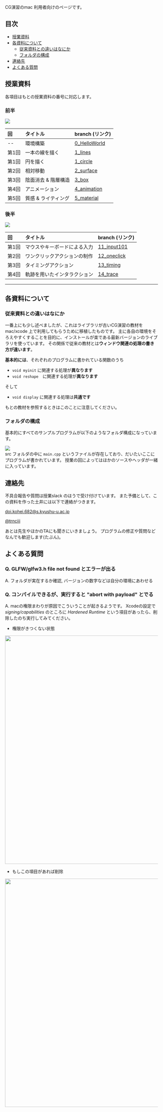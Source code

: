 CG演習のmac 利用者向けのページです。

## 目次
* [授業資料](#授業資料)
* [各資料について](#各資料について)
  * [従来資料との違いはなにか](#従来資料との違いはなにか)
  * [フォルダの構成](#フォルダの構成)
* [連絡先](#連絡先)
* [よくある質問](#よくある質問)  

## 授業資料
各項目はもとの授業資料の番号に対応します。

### 前半

![](img/home/list_0.png)

|回|タイトル|branch (リンク)|
|:-|:-|:-|
|--|環境構築			|[0_HelloWorld](https://github.com/trnciii/cge2020mac/tree/0_HelloWorld)|
|第1回|一本の線を描く		|[1_lines](https://github.com/trnciii/cge2020mac/tree/1_lines)|
|第1回|円を描く			|[1_circle](https://github.com/trnciii/cge2020mac/tree/1_circle)|
|第2回|相対移動			|[2_surface](https://github.com/trnciii/cge2020mac/tree/2_surface)|
|第3回|陰面消去 & 階層構造	|[3_box](https://github.com/trnciii/cge2020mac/tree/3_box)|
|第4回|アニメーション		|[4_animation](https://github.com/trnciii/cge2020mac/tree/4_animation)|
|第5回|質感 & ライティング  |[5_material](https://github.com/trnciii/cge2020mac/tree/5_material)|

### 後半

![](img/home/list_1.png)

|回|タイトル|branch (リンク)|
|:-|:-|:-|
|第1回|マウスやキーボードによる入力|[11_input101](https://github.com/trnciii/cge2020mac/tree/11_input101)|
|第2回|ワンクリックアクションの制作|[12_oneclick](https://github.com/trnciii/cge2020mac/tree/12_oneclick)|
|第3回|タイミングアクション|[13_timing](https://github.com/trnciii/cge2020mac/tree/13_timing)|
|第4回|軌跡を用いたインタラクション|[14_trace](https://github.com/trnciii/cge2020mac/tree/14_trace)|

---

## 各資料について
### 従来資料との違いはなにか
一番上にも少し述べましたが、これはライブラリが古いCG演習の教材をmac/xcode 上で利用してもらうために移植したものです。
主に各自の環境をそろえやすくすることを目的に、インストールが楽である最新バージョンのライブラリを使っています。
その関係で従来の教材とは**ウィンドウ関連の処理の書き方が違います**。

**基本的には**、それぞれのプログラムに書かれている関数のうち

* `void myinit` に関連する処理が**異なります**
* `void reshape`　に関連する処理が**異なります**

そして

* `void display` に関連する処理は**共通です**

もとの教材を参照するときはこのことに注意してください。

### フォルダの構成
基本的にすべてのサンプルプログラムが以下のようなフォルダ構成になっています。

![](outline_src.png)<br>
src フォルダの中に `main.cpp` というファイルが存在しており、だいたいここにプログラムが書かれています。
授業の回によってはほかのソースやヘッダが一緒に入っています。


## 連絡先

不具合報告や質問は授業slack のほうで受け付けています。
また予備として、この資料を作った土井には以下で連絡がつきます。

doi.kohei.682@s.kyushu-u.ac.jp

[@trnciii](https://twitter.com/trnciii)

あとは先生やほかのTAにも聞きにいきましょう。
プログラムの修正や質問などなんでも歓迎します(たぶん)。


## よくある質問

### Q. GLFW/glfw3.h file not found とエラーが出る
A. フォルダが実在するか確認, バージョンの数字などは自分の環境にあわせる

### Q. コンパイルできるが、実行すると "abort with payload" とでる
A. macの権限まわりが原因でこういうことが起きるようです。
Xcodeの設定で *signing/capabilities* のところに *Hardened Runtime* という項目があったら、削除したのち実行してみてください。

* 権限がきつくない状態

<img src="img/home/sig-cap.png" width="750">

* もしこの項目があれば削除

<img src="img/home/runtime.png" width="750">



